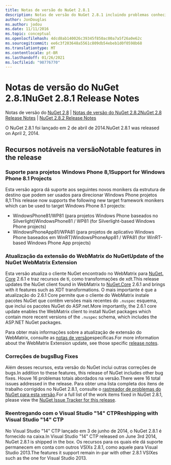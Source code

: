 ```yaml
---
title: Notas de versão do NuGet 2.8.1
description: Notas de versão do NuGet 2.8.1 incluindo problemas conhecidos, correções de bugs, recursos adicionados e DCRs.
author: JonDouglas
ms.author: jodou
ms.date: 11/11/2016
ms.topic: conceptual
ms.openlocfilehash: 4dcd8ab140026c39345f850ac00a7a5f26a0e62c
ms.sourcegitcommit: ee6c3f203648a5561c809db54ebeb1d0f0598b68
ms.translationtype: MT
ms.contentlocale: pt-BR
ms.lasthandoff: 01/26/2021
ms.locfileid: "98776770"
---
```

# <a name="nuget-281-release-notes"></a><span data-ttu-id="1901f-103">Notas de versão do NuGet 2.8.1</span><span class="sxs-lookup"><span data-stu-id="1901f-103">NuGet 2.8.1 Release Notes</span></span>

<span data-ttu-id="1901f-104">Notas de versão do [NuGet 2,8](../release-notes/nuget-2.8.md)  |  [Notas de versão do NuGet 2.8.2](../release-notes/nuget-2.8.2.md)</span><span class="sxs-lookup"><span data-stu-id="1901f-104">[NuGet 2.8 Release Notes](../release-notes/nuget-2.8.md) | [NuGet 2.8.2 Release Notes](../release-notes/nuget-2.8.2.md)</span></span>

<span data-ttu-id="1901f-105">O NuGet 2.8.1 foi lançado em 2 de abril de 2014.</span><span class="sxs-lookup"><span data-stu-id="1901f-105">NuGet 2.8.1 was released on April 2, 2014.</span></span>

## <a name="notable-features-in-the-release"></a><span data-ttu-id="1901f-106">Recursos notáveis na versão</span><span class="sxs-lookup"><span data-stu-id="1901f-106">Notable features in the release</span></span>

### <a name="support-for-windows-phone-81-projects"></a><span data-ttu-id="1901f-107">Suporte para projetos Windows Phone 8,1</span><span class="sxs-lookup"><span data-stu-id="1901f-107">Support for Windows Phone 8.1 Projects</span></span>
<span data-ttu-id="1901f-108">Esta versão agora dá suporte aos seguintes novos monikers da estrutura de destino que podem ser usados para direcionar Windows Phone projetos 8,1:</span><span class="sxs-lookup"><span data-stu-id="1901f-108">This release now supports the following new target framework monikers which can be used to target Windows Phone 8.1 projects:</span></span>

* <span data-ttu-id="1901f-109">WindowsPhone81/WP81 (para projetos Windows Phone baseados no Silverlight)</span><span class="sxs-lookup"><span data-stu-id="1901f-109">WindowsPhone81 / WP81 (for Silverlight-based Windows Phone projects)</span></span>
* <span data-ttu-id="1901f-110">WindowsPhoneApp81/WPA81 (para projetos de aplicativo Windows Phone baseados em WinRT)</span><span class="sxs-lookup"><span data-stu-id="1901f-110">WindowsPhoneApp81 / WPA81 (for WinRT-based Windows Phone App projects)</span></span>

### <a name="update-of-the-nuget-webmatrix-extension"></a><span data-ttu-id="1901f-111">Atualização da extensão do WebMatrix do NuGet</span><span class="sxs-lookup"><span data-stu-id="1901f-111">Update of the NuGet WebMatrix Extension</span></span>
<span data-ttu-id="1901f-112">Esta versão atualiza o cliente NuGet encontrado no WebMatrix para [NuGet. Core](https://www.nuget.org/packages/Nuget.Core/2.6.1) 2.6.1 e traz recursos de ti, como transformações de xdt.</span><span class="sxs-lookup"><span data-stu-id="1901f-112">This release updates the NuGet client found in WebMatrix to [NuGet.Core](https://www.nuget.org/packages/Nuget.Core/2.6.1) 2.6.1 and brings with it features such as XDT transformations.</span></span> <span data-ttu-id="1901f-113">O mais importante é que a atualização do 2.6.1 Core permite que o cliente do WebMatrix instale pacotes NuGet que contêm versões mais recentes do `.nuspec` esquema, que inclui os pacotes NuGet do ASP.net.</span><span class="sxs-lookup"><span data-stu-id="1901f-113">More importantly, the 2.6.1 core update enables the WebMatrix client to install NuGet packages which contain more recent versions of the `.nuspec` schema, which includes the ASP.NET NuGet packages.</span></span>

<span data-ttu-id="1901f-114">Para obter mais informações sobre a atualização de extensão do WebMatrix, consulte as [notas de versão](../release-notes/nuget-2.6.1-for-WebMatrix.md)específicas.</span><span class="sxs-lookup"><span data-stu-id="1901f-114">For more information about the WebMatrix Extension update, see those specific [release notes](../release-notes/nuget-2.6.1-for-WebMatrix.md).</span></span>

### <a name="bug-fixes"></a><span data-ttu-id="1901f-115">Correções de bugs</span><span class="sxs-lookup"><span data-stu-id="1901f-115">Bug Fixes</span></span>
<span data-ttu-id="1901f-116">Além desses recursos, esta versão do NuGet inclui outras correções de bugs.</span><span class="sxs-lookup"><span data-stu-id="1901f-116">In addition to these features, this release of NuGet includes other bug fixes.</span></span> <span data-ttu-id="1901f-117">Houve 16 problemas totais abordados na versão.</span><span class="sxs-lookup"><span data-stu-id="1901f-117">There were 16 total issues addressed in the release.</span></span> <span data-ttu-id="1901f-118">Para obter uma lista completa dos itens de trabalho corrigidos no NuGet 2.8.1, consulte o [rastreador de problemas do NuGet para esta versão](https://nuget.codeplex.com/workitem/list/advanced?keyword=&status=All&type=All&priority=All&release=NuGet%202.8.1&assignedTo=All&component=All&sortField=LastUpdatedDate&sortDirection=Descending&page=0&reasonClosed=All).</span><span class="sxs-lookup"><span data-stu-id="1901f-118">For a full list of the work items fixed in NuGet 2.8.1, please view the [NuGet Issue Tracker for this release](https://nuget.codeplex.com/workitem/list/advanced?keyword=&status=All&type=All&priority=All&release=NuGet%202.8.1&assignedTo=All&component=All&sortField=LastUpdatedDate&sortDirection=Descending&page=0&reasonClosed=All).</span></span>

### <a name="reshipping-with-visual-studio-14-ctp"></a><span data-ttu-id="1901f-119">Reentregando com o Visual Studio "14" CTP</span><span class="sxs-lookup"><span data-stu-id="1901f-119">Reshipping with Visual Studio "14" CTP</span></span>
<span data-ttu-id="1901f-120">No Visual Studio "14" CTP lançado em 3 de junho de 2014, o NuGet 2.8.1 é fornecido na caixa.</span><span class="sxs-lookup"><span data-stu-id="1901f-120">In Visual Studio "14" CTP released on June 3rd 2014, NuGet 2.8.1 is shipped in the box.</span></span> <span data-ttu-id="1901f-121">Os recursos para os quais ele dá suporte permanecem em conta com outros VSIXs 2.8.1, como aquele para Visual Studio 2013.</span><span class="sxs-lookup"><span data-stu-id="1901f-121">The features it support remain in-par with other 2.8.1 VSIXes such as the one for Visual Studio 2013.</span></span>
